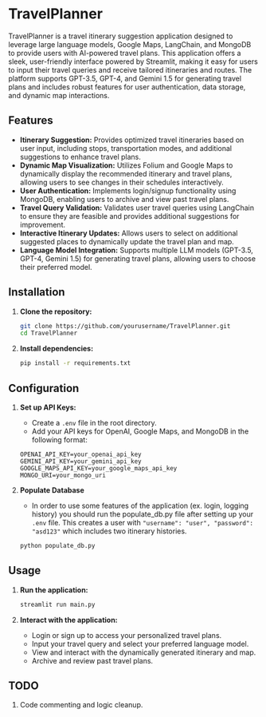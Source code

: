 # TravelPlanner

TravelPlanner is a travel itinerary suggestion application designed to leverage large language models, Google Maps, LangChain, and MongoDB to provide users with AI-powered travel plans. This application offers a sleek, user-friendly interface powered by Streamlit, making it easy for users to input their travel queries and receive tailored itineraries and routes. The platform supports GPT-3.5, GPT-4, and Gemini 1.5 for generating travel plans and includes robust features for user authentication, data storage, and dynamic map interactions.

## Features

- **Itinerary Suggestion:** Provides optimized travel itineraries based on user input, including stops, transportation modes, and additional suggestions to enhance travel plans.
- **Dynamic Map Visualization:** Utilizes Folium and Google Maps to dynamically display the recommended itinerary and travel plans, allowing users to see changes in their schedules interactively.
- **User Authentication:** Implements login/signup functionality using MongoDB, enabling users to archive and view past travel plans.
- **Travel Query Validation:** Validates user travel queries using LangChain to ensure they are feasible and provides additional suggestions for improvement.
- **Interactive Itinerary Updates:** Allows users to select on additional suggested places to dynamically update the travel plan and map.
- **Language Model Integration:** Supports multiple LLM models (GPT-3.5, GPT-4, Gemini 1.5) for generating travel plans, allowing users to choose their preferred model.

## Installation

1. **Clone the repository:**

    ```bash
    git clone https://github.com/yourusername/TravelPlanner.git
    cd TravelPlanner
    ```

2. **Install dependencies:**

    ```bash
    pip install -r requirements.txt
    ```

## Configuration

1. **Set up API Keys:**
    - Create a `.env` file in the root directory.
    - Add your API keys for OpenAI, Google Maps, and MongoDB in the following format:

    ```dotenv
    OPENAI_API_KEY=your_openai_api_key
    GEMINI_API_KEY=your_gemini_api_key
    GOOGLE_MAPS_API_KEY=your_google_maps_api_key
    MONGO_URI=your_mongo_uri
    ```

2. **Populate Database**
    - In order to use some features of the application (ex. login, logging history) you should run the populate_db.py file after setting up your `.env` file. This creates a user with `"username": "user", "password": "asd123"` which includes two itinerary histories.

    ```bash
    python populate_db.py
    ```

## Usage

1. **Run the application:**

    ```bash
    streamlit run main.py
    ```

2. **Interact with the application:**
    - Login or sign up to access your personalized travel plans.
    - Input your travel query and select your preferred language model.
    - View and interact with the dynamically generated itinerary and map.
    - Archive and review past travel plans.

## TODO

1. Code commenting and logic cleanup.